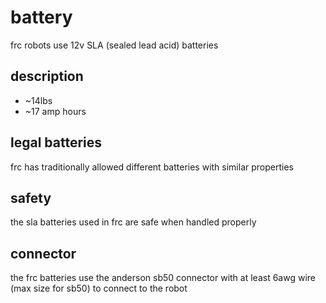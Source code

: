 # battery

frc robots use 12v SLA (sealed lead acid) batteries

## description

* ~14lbs
* ~17 amp hours

## legal batteries

frc has traditionally allowed different batteries with similar properties 

## safety

the sla batteries used in frc are safe when handled properly

## connector

the frc batteries use the anderson sb50 connector with at least 6awg wire (max size for sb50) to connect to the robot